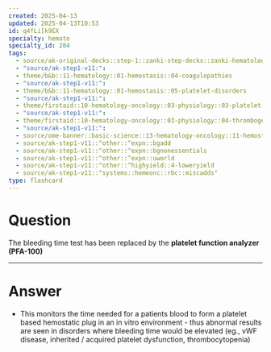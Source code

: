 ```yaml
---
created: 2025-04-13
updated: 2025-04-13T10:53
id: q4fLi[k9EX
specialty: hemato
specialty_id: 204
tags:
  - source/ak-original-decks::step-1::zanki-step-decks::zanki-hematology-&-oncology::rbc-misc.
  - "source/ak-step1-v11:": 
  - theme/b&b::11-hematology::01-hemostasis::04-coagulopathies
  - "source/ak-step1-v11:": 
  - theme/b&b::11-hematology::01-hemostasis::05-platelet-disorders
  - "source/ak-step1-v11:": 
  - theme/firstaid::10-hematology-oncology::03-physiology::03-platelet-plug-formation-(primary-hemostasis)::*basics
  - "source/ak-step1-v11:": 
  - theme/firstaid::10-hematology-oncology::03-physiology::04-thrombogenesis
  - "source/ak-step1-v11:": 
  - source/ome-banner::basic-science::13-hematology-oncology::11-hemostasis
  - source/ak-step1-v11::^other::^expn::bgadd
  - source/ak-step1-v11::^other::^expn::bgnonessentials
  - source/ak-step1-v11::^other::^expn::uworld
  - source/ak-step1-v11::^other::^highyield::4-loweryield
  - source/ak-step1-v11::^systems::hemeonc::rbc::miscadds"
type: flashcard
---
```


# Question
The bleeding time test has been replaced by the **platelet function analyzer (PFA-100)**

---

# Answer
- This monitors the time needed for a patients blood to form a platelet based hemostatic plug in an in vitro environment   - thus abnormal results are seen in disorders where bleeding time would be elevated (eg., vWF disease, inherited / acquired platelet dysfunction, thrombocytopenia)
